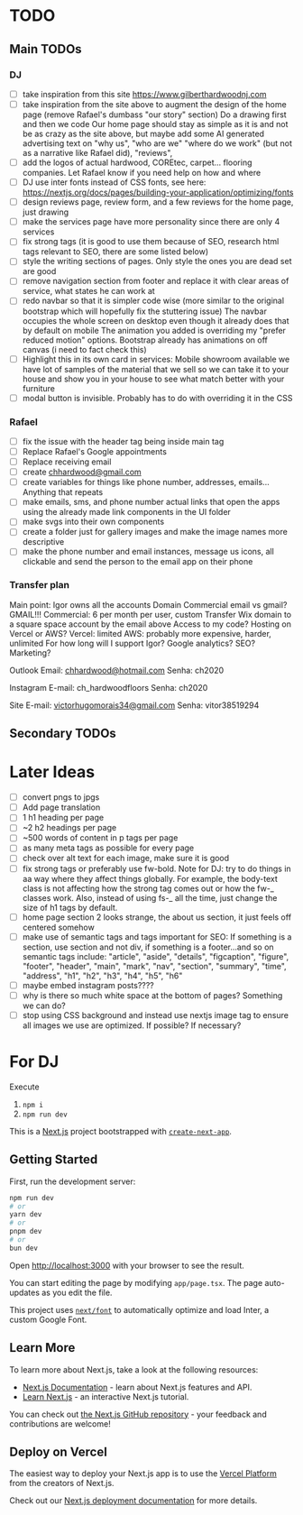 # TODO

## Main TODOs

### DJ

- [ ] take inspiration from this site https://www.gilberthardwoodnj.com
- [ ] take inspiration from the site above to augment the design of the home page (remove Rafael's dumbass "our story" section)
      Do a drawing first and then we code
      Our home page should stay as simple as it is and not be as crazy as the site above, but maybe add some AI generated advertising text on "why us", "who are we" "where do we work" (but not as a narrative like Rafael did), "reviews",
- [ ] add the logos of actual hardwood, COREtec, carpet... flooring companies. Let Rafael know if you need help on how and where
- [ ] DJ use inter fonts instead of CSS fonts, see here: https://nextjs.org/docs/pages/building-your-application/optimizing/fonts
- [ ] design reviews page, review form, and a few reviews for the home page, just drawing
- [ ] make the services page have more personality since there are only 4 services
- [ ] fix strong tags (it is good to use them because of SEO, research html tags relevant to SEO, there are some listed below)
- [ ] style the writing sections of pages. Only style the ones you are dead set are good
- [ ] remove navigation section from footer and replace it with clear areas of service, what states he can work at
- [ ] redo navbar so that it is simpler code wise (more similar to the original bootstrap which will hopefully fix the stuttering issue)
      The navbar occupies the whole screen on desktop even though it already does that by default on mobile
      The animation you added is overriding my "prefer reduced motion" options. Bootstrap already has animations on off canvas (i need to fact check this)
- [ ] Highlight this in its own card in services: Mobile showroom available we have lot of samples of the material that we sell so we can take it to your house and show you in your house to see what match better with your furniture
- [ ] modal button is invisible. Probably has to do with overriding it in the CSS

### Rafael

- [ ] fix the issue with the header tag being inside main tag
- [ ] Replace Rafael's Google appointments
- [ ] Replace receiving email
- [ ] create chhardwood@gmail.com
- [ ] create variables for things like phone number, addresses, emails... Anything that repeats
- [ ] make emails, sms, and phone number actual links that open the apps using the already made link components in the UI folder
- [ ] make svgs into their own components
- [ ] create a folder just for gallery images and make the image names more descriptive
- [ ] make the phone number and email instances, message us icons, all clickable and send the person to the email app on their phone

### Transfer plan

Main point: Igor owns all the accounts
Domain
Commercial email vs gmail? GMAIL!!!
Commercial: 6 per month per user, custom
Transfer Wix domain to a square space account by the email above
Access to my code?
Hosting on Vercel or AWS?
Vercel: limited
AWS: probably more expensive, harder, unlimited
For how long will I support Igor?
Google analytics?
SEO?
Marketing?

Outlook
Email: chhardwood@hotmail.com
Senha: ch2020

Instagram
E-mail: ch_hardwoodfloors
Senha: ch2020

Site
E-mail: victorhugomorais34@gmail.com
Senha: vitor38519294

## Secondary TODOs

# Later Ideas

- [ ] convert pngs to jpgs
- [ ] Add page translation
- [ ] 1 h1 heading per page
- [ ] ~2 h2 headings per page
- [ ] ~500 words of content in p tags per page
- [ ] as many meta tags as possible for every page
- [ ] check over alt text for each image, make sure it is good
- [ ] fix strong tags or preferably use fw-bold. Note for DJ: try to do things in aa way where they affect things globally. For example, the body-text class is not affecting how the strong tag comes out or how the fw-_ classes work. Also, instead of using fs-_ all the time, just change the size of h1 tags by default.
- [ ] home page section 2 looks strange, the about us section, it just feels off centered somehow
- [ ] make use of semantic tags and tags important for SEO: If something is a section, use section and not div, if something is a footer...and so on semantic tags include:
      "article",
      "aside",
      "details",
      "figcaption",
      "figure",
      "footer",
      "header",
      "main",
      "mark",
      "nav",
      "section",
      "summary",
      "time",
      "address",
      "h1",
      "h2",
      "h3",
      "h4",
      "h5",
      "h6"
- [ ] maybe embed instagram posts????
- [ ] why is there so much white space at the bottom of pages? Something we can do?
- [ ] stop using CSS background and instead use nextjs image tag to ensure all images we use are optimized. If possible? If necessary?

# For DJ

Execute

1. `npm i`
2. `npm run dev`

This is a [Next.js](https://nextjs.org/) project bootstrapped with [`create-next-app`](https://github.com/vercel/next.js/tree/canary/packages/create-next-app).

## Getting Started

First, run the development server:

```bash
npm run dev
# or
yarn dev
# or
pnpm dev
# or
bun dev
```

Open [http://localhost:3000](http://localhost:3000) with your browser to see the result.

You can start editing the page by modifying `app/page.tsx`. The page auto-updates as you edit the file.

This project uses [`next/font`](https://nextjs.org/docs/basic-features/font-optimization) to automatically optimize and load Inter, a custom Google Font.

## Learn More

To learn more about Next.js, take a look at the following resources:

- [Next.js Documentation](https://nextjs.org/docs) - learn about Next.js features and API.
- [Learn Next.js](https://nextjs.org/learn) - an interactive Next.js tutorial.

You can check out [the Next.js GitHub repository](https://github.com/vercel/next.js/) - your feedback and contributions are welcome!

## Deploy on Vercel

The easiest way to deploy your Next.js app is to use the [Vercel Platform](https://vercel.com/new?utm_medium=default-template&filter=next.js&utm_source=create-next-app&utm_campaign=create-next-app-readme) from the creators of Next.js.

Check out our [Next.js deployment documentation](https://nextjs.org/docs/deployment) for more details.
